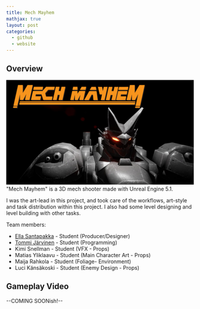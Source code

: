 ```yaml
---
title: Mech Mayhem
mathjax: true
layout: post
categories:
  - github
  - website
---
```


## Overview
![](/assets/MECHMAYHEM.png)
"Mech Mayhem" is a 3D mech shooter made with Unreal Engine 5.1.

I was the art-lead in this project, and took care of the workflows, art-style and task distribution within this project.
I also had some level designing and level building with other tasks. 

Team members:
 - [Ella Santapakka](https://ssmiljass.github.io/) - Student (Producer/Designer)
 - [Tommi Järvinen](https://prolence.github.io/) - Student (Programming)
 - Kimi Snellman - Student (VFX - Props)
 - Matias Yliklaavu - Student (Main Character Art - Props)
 - Maija Rahkola - Student (Foliage- Environment)
 - Luci Känsäkoski - Student (Enemy Design - Props)


## Gameplay Video

--COMING SOONish!--
